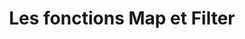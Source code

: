 ---
title: Les fonctions Map et Filter
description: Jouons avec les tableaux et les objets pour manipuler des données.
image_url: https://github.com/Amanda-Martinez/Friendly-Places/blob/master/fiches/img/tableaux-objets.jpg?raw=true
published: true
---